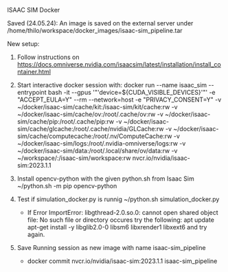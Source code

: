 


ISAAC SIM Docker

Saved (24.05.24):
An image is saved on the external server under /home/thilo/workspace/docker_images/isaac-sim_pipeline.tar

New setup:
1. Follow instructions on https://docs.omniverse.nvidia.com/isaacsim/latest/installation/install_container.html
2. Start interactive docker session with:
docker run --name isaac_sim --entrypoint bash -it --gpus '"'device=${CUDA_VISIBLE_DEVICES}'"' -e "ACCEPT_EULA=Y" --rm --network=host     -e "PRIVACY_CONSENT=Y"     -v ~/docker/isaac-sim/cache/kit:/isaac-sim/kit/cache:rw     -v ~/docker/isaac-sim/cache/ov:/root/.cache/ov:rw     -v ~/docker/isaac-sim/cache/pip:/root/.cache/pip:rw     -v ~/docker/isaac-sim/cache/glcache:/root/.cache/nvidia/GLCache:rw     -v ~/docker/isaac-sim/cache/computecache:/root/.nv/ComputeCache:rw     -v ~/docker/isaac-sim/logs:/root/.nvidia-omniverse/logs:rw     -v ~/docker/isaac-sim/data:/root/.local/share/ov/data:rw     -v ~/workspace/:/isaac-sim/workspace:rw nvcr.io/nvidia/isaac-sim:2023.1.1

3. Install opencv-python with the given python.sh from Isaac Sim
    ~/python.sh -m pip opencv-python
4. Test if simulation_docker.py is runnig
    ~/python.sh simulation_docker.py
    - If Error ImportError: libgthread-2.0.so.0: cannot open shared object file: No such file or directory occures try the following:
        apt update
        apt-get install -y libglib2.0-0 libsm6 libxrender1 libxext6
    and try again.
5. Save Running session as new image with name isaac-sim_pipeline
    - docker commit nvcr.io/nvidia/isaac-sim:2023.1.1 isaac-sim_pipeline

